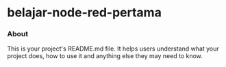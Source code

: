 belajar-node-red-pertama
========================

### About

This is your project's README.md file. It helps users understand what your
project does, how to use it and anything else they may need to know.